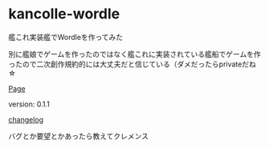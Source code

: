 # kancolle-wordle

艦これ実装艦でWordleを作ってみた

別に艦娘でゲームを作ったのではなく艦これに実装されている艦船でゲームを作ったので二次創作規約的には大丈夫だと信じている（ダメだったらprivateだね☆

[Page](//mentai-mayo.github.io/kancolle-wordle/)

version: 0.1.1

[changelog](changelog.md)

バグとか要望とかあったら教えてクレメンス
